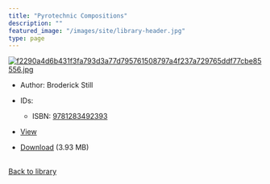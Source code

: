 ```yaml
---
title: "Pyrotechnic Compositions"
description: ""
featured_image: "/images/site/library-header.jpg"
type: page
---
```


<a href="https://drive.google.com/uc?export=view&id=1yaV-4amc7ttDhZoRY834D7Mskl4gOA4B" target="_blank">![f2290a4d6b431f3fa793d3a77d795761508797a4f237a729765ddf77cbe85556.jpg](/images/library/f2290a4d6b431f3fa793d3a77d795761508797a4f237a729765ddf77cbe85556.jpg)</a>
* Author: Broderick Still
* IDs:
  * ISBN: <a href="https://www.worldcat.org/isbn/9781283492393" target="_blank">9781283492393</a>
* <a href="https://drive.google.com/uc?export=view&id=1yaV-4amc7ttDhZoRY834D7Mskl4gOA4B" target="_blank">View</a>

* [Download](https://drive.google.com/uc?export=download&id=1yaV-4amc7ttDhZoRY834D7Mskl4gOA4B) (3.93 MB)

<br />[Back to library](/library/)
